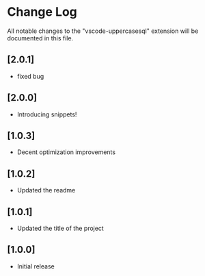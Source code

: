 # Change Log

All notable changes to the "vscode-uppercasesql" extension will be documented in this file.


## [2.0.1]

- fixed bug

## [2.0.0]

- Introducing snippets!

## [1.0.3]

- Decent optimization improvements

## [1.0.2]

- Updated the readme

## [1.0.1]

- Updated the title of the project

## [1.0.0]

- Initial release